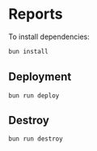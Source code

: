 # Reports

To install dependencies:

```bash
bun install
```

## Deployment

```shell
bun run deploy
```

## Destroy

```shell
bun run destroy
```
